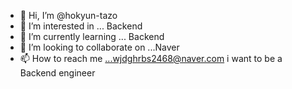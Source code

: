 - 👋 Hi, I’m @hokyun-tazo
- 👀 I’m interested in ... Backend
- 🌱 I’m currently learning ... Backend
- 💞️ I’m looking to collaborate on ...Naver
- 📫 How to reach me ...wjdghrbs2468@naver.com
i want to be a Backend engineer 
<!---
hokyun-tazo/hokyun-tazo is a ✨ special ✨ repository because its `README.md` (this file) appears on your GitHub profile.
You can click the Preview link to take a look at your changes.
--->
